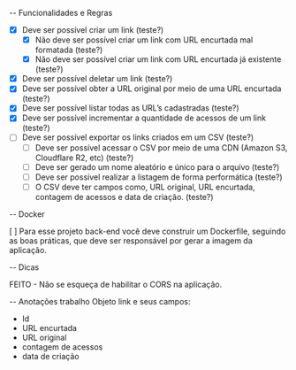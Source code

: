 -- Funcionalidades e Regras

- [x] Deve ser possível criar um link (teste?)
  - [x] Não deve ser possível criar um link com URL encurtada mal formatada (teste?)
  - [x] Não deve ser possível criar um link com URL encurtada já existente (teste?)
- [x] Deve ser possível deletar um link (teste?)
- [x] Deve ser possível obter a URL original por meio de uma URL encurtada (teste?)
- [x] Deve ser possível listar todas as URL’s cadastradas (teste?)
- [x] Deve ser possível incrementar a quantidade de acessos de um link (teste?)
- [ ] Deve ser possível exportar os links criados em um CSV (teste?)
  - [ ] Deve ser possível acessar o CSV por meio de uma CDN (Amazon S3, Cloudflare R2, etc) (teste?)
  - [ ] Deve ser gerado um nome aleatório e único para o arquivo (teste?)
  - [ ] Deve ser possível realizar a listagem de forma performática (teste?)
  - [ ] O CSV deve ter campos como, URL original, URL encurtada, contagem de acessos e data de criação. (teste?)

-- Docker

[ ] Para esse projeto back-end você deve construir um Dockerfile, seguindo as boas práticas, que deve ser responsável por gerar a imagem da aplicação.

-- Dicas

FEITO - Não se esqueça de habilitar o CORS na aplicação.

-- Anotações trabalho
Objeto link e seus campos:

- Id
- URL encurtada
- URL original
- contagem de acessos
- data de criação
